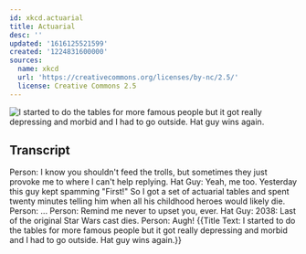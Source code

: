 ```yaml
---
id: xkcd.actuarial
title: Actuarial
desc: ''
updated: '1616125521599'
created: '1224831600000'
sources:
  name: xkcd
  url: 'https://creativecommons.org/licenses/by-nc/2.5/'
  license: Creative Commons 2.5
---
```

![I started to do the tables for more famous people but it got really depressing and morbid and I had to go outside.  Hat guy wins again.](https://imgs.xkcd.com/comics/actuarial.png)

## Transcript
Person: I know you shouldn't feed the trolls, but sometimes they just provoke me to where I can't help replying.
Hat Guy: Yeah, me too. Yesterday this guy kept spamming "First!" So I got a set of actuarial tables and spent twenty minutes telling him when all his childhood heroes would likely die.
Person: ...
Person: Remind me never to upset you, ever.
Hat Guy: 2038: Last of the original Star Wars cast dies.
Person: Augh!
{{Title Text: I started to do the tables for more famous people but it got really depressing and morbid and I had to go outside. Hat guy wins again.}}
